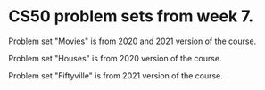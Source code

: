 # CS50 problem sets from week 7.

Problem set "Movies" is from 2020 and 2021 version of the course.

Problem set "Houses" is from 2020 version of the course.

Problem set "Fiftyville" is from 2021 version of the course.
